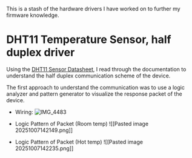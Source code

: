 This is a stash of the hardware drivers I have worked on to further my firmware knowledge.

# DHT11 Temperature Sensor, half duplex driver

Using the [DHT11 Sensor Datasheet](https://www.mouser.com/datasheet/2/758/DHT11-Technical-Data-Sheet-Translated-Version-1143054.pdf?srsltid=AfmBOopYyIpQbWHyQOEwbU6UUyl6GhCKcvGwhau5AbW7I2dsqLuaHiVZ), I read through the documentation to understand the half duplex communication scheme of the device.

The first approach to understand the communication was to use a logic analyzer and pattern generator to visualize the response packet of the device.

- Wiring:
![IMG_4483](https://github.com/user-attachments/assets/b4a76fb8-facb-4b2a-a7bb-47f6f0b66ab7)

- Logic Pattern of Packet (Room temp)
![[Pasted image 20251007142149.png]]
- Logic Pattern of Packet (Hot temp)
![[Pasted image 20251007142235.png]]
